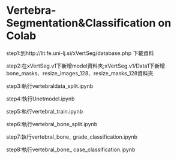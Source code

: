 # Vertebra-Segmentation&Classification on Colab
step1:到http://lit.fe.uni-lj.si/xVertSeg/database.php 下載資料

step2:在xVertSeg.v1下新增model資料夾;xVertSeg.v1/Data1下新增bone_masks、resize_images_128、resize_masks_128資料夾

step3:執行vertebraldata_split.ipynb

step4:執行Unetmodel.ipynb

step5:執行vertebral_train.ipynb

step6:執行vertebral_bone_split.ipynb

step7:執行vertebral_bone_ grade_classification.ipynb

step8:執行vertebral_bone_ case_classification.ipynb
